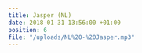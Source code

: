 ```yaml
---
title: Jasper (NL)
date: 2018-01-31 13:56:00 +01:00
position: 6
file: "/uploads/NL%20-%20Jasper.mp3"
---
```


